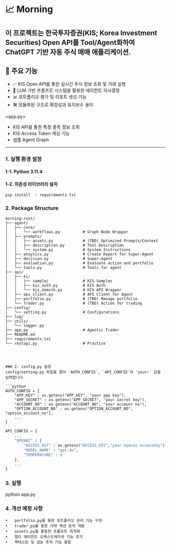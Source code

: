 # 📈 Morning

이 프로젝트는 한국투자증권(KIS; Korea Investment Securities) Open API를 Tool/Agent화하여 ChatGPT 기반 자동 주식 매매 애플리케이션.
---

## 📌 주요 기능
- ✅ KIS Open API를 통한 실시간 주식 정보 조회 및 거래 실행
- 🧠 LLM 기반 프롬프트 시스템을 활용한 에이전트 의사결정
- 📊 포트폴리오 평가 및 리포트 생성 기능
- 🛠️ 모듈화된 구조로 확장성과 유지보수 용이

<app.py>
- KIS API를 통한 특정 종목 정보 조회
- KIS Access Token 캐싱 기능
- 샘플 Agent Graph 

---


### 1. 실행 환경 설정

#### 1-1. Python 3.11.4

#### 1-2. 의존성 라이브러리 설치

```bash
pip install -r requirements.txt
```

### 2. Package Structure

```plaintext
morning-root/
├── agent/
│   ├── core/
│   │   └── workflows.py          # Graph Node Wrapper
│   ├── prompts/
│   │   ├── assets.py             # (TBD) Optimized Prompts/Context
│   │   ├── description.py        # Tool Description
│   │   └── system.py             # System Instructions
│   ├── anaytics.py               # Create Report for Super-Agent
│   ├── decision.py               # Super-Agent
│   ├── evaluation.py             # Evaluate action and portfolio
│   └── tools.py                  # Tools for agent
├── api/
│   ├── ki/
│   │   ├── sample/               # KIS Samples 
│   │   ├── kis_auth.py           # KIS Auth
│   │   └── kis_domstk.py         # KIS API Wrapper
│   ├── api_client.py             # API Client for Agent
│   ├── portfolio.py              # (TBD) Manage portfolio
│   └── trader.py                 # (TBD) Action for trading
├── config/
│   └── setting.py                # Configurations
├── log/
├── utils/
│   └── logger.py
├── app.py                        # Agentic Trader
├── README.md
├── requirements.txt 
└── restapi.py                    # Practice




### 2. config.py 설정
config/setting.py 파일을 열어 `AUTH_CONFIG`, `API_CONFIG`의 'your~' 값을 입력합니다.

```python
AUTH_CONFIG = {
    "APP_KEY" : os.getenv("APP_KEY", "your app key"),
    "APP_SECRET" : os.getenv("APP_SECRET", "your secret key"),
    "ACCOUNT_NO" : os.getenv("ACCOUNT_NO", "your account no"),
    "OPTION_ACCOUNT_NO" : os.getenv("OPTION_ACCOUNT_NO", "option_account_no"),
    ...
}
```

```python
API_CONFIG = {
    ...
    "OPENAI" : {
        "ACCESS_KEY" : os.getenv("ACCESS_KEY","your openai accesskey"),
        "MODEL_NAME" : "gpt-4o",
        "TEMPERATURE" : 0
    },
    ...
}
```

### 3. 실행
python app.py

### 4. 개선 예정 사항
	•	portfolio.py를 통한 포트폴리오 관리 기능 구현
	•	trader.py를 통한 거래 액션 로직 개발
	•	assets.py를 활용한 프롬프트 최적화
	•	멀티 에이전트 오케스트레이션 기능 추가
	•	백테스팅 및 성능 추적 기능 통합
